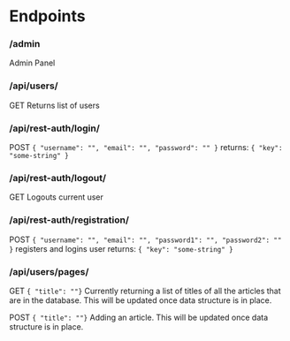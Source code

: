# Endpoints

### /admin

Admin Panel

### /api/users/

GET
Returns list of users

### /api/rest-auth/login/

POST
`{ "username": "", "email": "", "password": "" }`
returns:
`{ "key": "some-string" }`

### /api/rest-auth/logout/

GET
Logouts current user

### /api/rest-auth/registration/

POST
`{ "username": "", "email": "", "password1": "", "password2": "" }`
registers and logins user
returns:
`{ "key": "some-string" }`

### /api/users/pages/

GET
`{ "title": ""}`
Currently returning a list of titles of all the articles that are in the database.
This will be updated once data structure is in place.

POST
`{ "title": ""}`
Adding an article.
This will be updated once data structure is in place.
